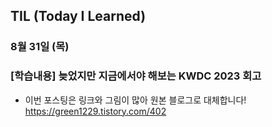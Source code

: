 ## TIL (Today I Learned)

### 8월 31일 (목)    

  ### [학습내용] 늦었지만 지금에서야 해보는 KWDC 2023 회고 
  - 이번 포스팅은 링크와 그림이 많아 원본 블로그로 대체합니다!   
  https://green1229.tistory.com/402   
    
